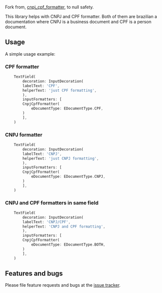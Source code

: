 Fork from, [cnpj_cpf_formatter][tracker2], to null safety.

This library helps with CNPJ and CPF formatter. Both of them are brazilian a documentation where CNPJ is a business document and CPF is a person document.

## Usage

A simple usage example:

### CPF formatter

```dart
    TextField(
        decoration: InputDecoration(
        labelText: 'CPF',
        helperText: 'just CPF formatting',
        ),
        inputFormatters: [
        CnpjCpfFormatter(
            eDocumentType: EDocumentType.CPF,
        )
        ],
    )
```

### CNPJ formatter

```dart
    TextField(
        decoration: InputDecoration(
        labelText: 'CNPJ',
        helperText: 'just CNPJ formatting',
        ),
        inputFormatters: [
        CnpjCpfFormatter(
            eDocumentType: EDocumentType.CNPJ,
        )
        ],
    )
```

### CNPJ and CPF formatters in same field

```dart
    TextField(
        decoration: InputDecoration(
        labelText: 'CNPJ/CPF',
        helperText: 'CNPJ and CPF formatting',
        ),
        inputFormatters: [
        CnpjCpfFormatter(
            eDocumentType: EDocumentType.BOTH,
        )
        ],
    )
```

## Features and bugs

Please file feature requests and bugs at the [issue tracker][tracker].

[tracker]: https://github.com/evandrofuhr/cnpj_cpf_formatter/issues
[tracker2]: https://pub.dev/packages/cnpj_cpf_formatter
